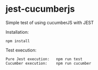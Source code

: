 # jest-cucumberjs
Simple test of using cucumberJS with JEST

Installation:
```
npm install
```

Test execution:
```
Pure Jest execution:   npm run test
Cucumber execution:    npm run cucumber
```


